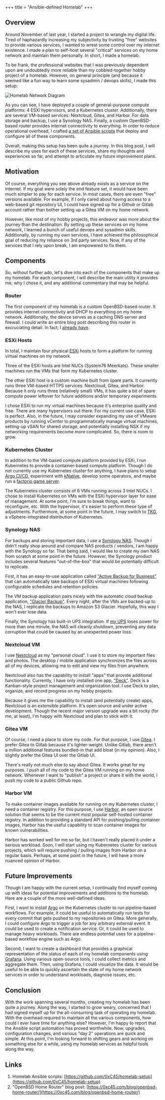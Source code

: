 +++
title = "Ansible-defined Homelab"
+++

## Overview
Around November of last year, I started a project to wrangle my digital life. Tired of haphazardly increasing my subjectivity by trusting "free" websites to provide various services, I wanted to wrest some control over my internet existence. I made a plan to self-host several "critical" services on my home network and maintain them personally. In short, I made a homelab.

To be frank, the professional websites that I was previously dependent upon are undoubtedly more reliable than my cobbled-together hobby project of a homelab. However, on general principle (and because it seemed like a fun way to learn some sysadmin / devops skills), I made this setup:

![Homelab Network Diagram](homelab-network-diagram.svg)

As you can see, I have deployed a couple of general-purpose compute platforms: 4 ESXi hypervisors, and a Kubernetes cluster. Additionally, there are several VM-based services: Nextcloud, Gitea, and Harbor. For data storage and backup, I use a Synology NAS. Finally, a custom OpenBSD-based router provides internet connectivity to everything. In order to reduce operational overhead, I crafted [a set of Ansible scripts](https://github.com/0xC45/homelab-setup) that deploy and configure all of these components.
 
Overall, making this setup has been quite a journey. In this blog post, I will describe my uses for each of these services, share my thoughts and experiences so far, and attempt to articulate my future improvement plans.


## Motivation
Of course, everything you see above already exists as a service on the internet. If my goal were solely the end feature set, it would have been much simpler to pay for each service. In most cases, there are even "free" versions available. For example, if I only cared about having access to a web-based git repository UI, I could have signed up for a Github or Gitlab account rather than bother setting up a Gitea VM on my home network.

However, like most of my hobby projects, this endeavor was more about the journey than the destination. By setting up these services on my home network, I learned a bunch of useful devops and sysadmin skills. Additionally, by running my own services, I have achieved the philosophical goal of reducing my reliance on 3rd party services. Now, if any of the services that I rely upon break, I am empowered to fix them.


## Components
So, without further ado, let's dive into each of the components that make up my homelab. For each component, I will describe the main utility it provides me, why I chose it, and any additional commentary that may be helpful.

### Router
The first component of my homelab is a custom OpenBSD-based router. It provides internet connectivity and DHCP to everything on my home network. Additionally, the device serves as a caching DNS server and firewall. I could write an entire blog post describing this router in excruciating detail. In fact, I [already have](https://0xc45.com/blog/openbsd-home-router/).


### ESXi Hosts
In total, I maintain four physical [ESXi](https://www.vmware.com/products/esxi-and-esx.html) hosts to form a platform for running virtual machines on my network.

Three of the ESXi hosts are Intel NUCs (System76 Meerkats). These smaller machines run the VMs that form my Kubernetes cluster.

The other ESXi host is a custom machine built from spare parts. It currently runs three VM-based HTTPS services: Nextcloud, Gitea, and Harbor. Because it only runs three (relatively small) VMs, it has quite a bit of spare compute power leftover for future additions and/or temporary experiments.

I chose ESXi to run my virtual machines because it's enterprise quality and free. There are many hypervisors out there. For my current use case, ESXi is perfect. Also, in the future, I may consider expanding my use of VMware products by running vCenter to programmatically manage virtual machines, setting-up vSAN for shared storage, and potentially installing NSX if my networking requirements become more complicated. So, there is room to grow.


### Kubernetes Cluster
In addition to the VM-based compute platform provided by ESXi, I run Kubernetes to provide a container-based compute platform. Though I do not currently use my Kubernetes cluster for anything, I have plans to setup [Argo CI/CD](https://argoproj.github.io/), experiment with [kNative](https://knative.dev/), develop some operators, and maybe run a [factorio game server](https://github.com/helm/charts/tree/master/stable/factorio).

The Kubernetes cluster consists of 6 VMs running across 3 Intel NUCs. I chose to install Kubernetes on VMs with the ESXi hypervisor layer for ease of management. At some point, I'm sure to break things, want to reconfigure, etc. With the hypervisor, it's easier to perform these type of adjustments. Furthermore, at some point in the future, I may switch to [TKG](https://tanzu.vmware.com/kubernetes-grid), a vSphere-integrated distribution of Kubernetes.


### Synology NAS
For backups and storing important data, I use a [Synology NAS](https://www.synology.com/en-global/products/DS218+). Though I didn't really shop around and compare NAS products / vendors, I am happy with the Synology so far. That being said, I would like to create my own NAS from scratch at some point in the future. However, the Synology product includes several features "out-of-the-box" that would be potentially difficult to replicate.

First, it has an easy-to-use application called ["Active Backup for Business"](https://www.synology.com/en-us/dsm/feature/active_backup_business) that can automatically take backups of ESXi virtual machines following configurable schedules and retention policies.

The VM backup application pairs nicely with the automatic cloud backup application, ["Glacier Backup"](https://www.synology.com/en-us/dsm/packages/GlacierBackup). Every night, after the VMs are backed-up to the NAS, I replicate the backups to Amazon S3 Glacier. Hopefully, this way I won't ever lose data.

Finally, the Synology has built-in UPS integration. If [my UPS](https://www.apc.com/shop/us/en/products/APC-Power-Saving-Back-UPS-Pro-1500/P-BR1500G) loses power for more than one minute, the NAS will cleanly shutdown, preventing any data corruption that could be caused by an unexpected power loss.


### Nextcloud VM
I use [Nextcloud](https://nextcloud.com/) as my "personal cloud". I use it to store my important files and photos. The desktop / mobile application synchronizes the files across all of my devices, allowing me to edit and view my files from anywhere. 

Nextcloud also has the capability to install "apps" that provide additional functionality. Currently, I have only installed one app, ["Deck"](https://apps.nextcloud.com/apps/deck). Deck is a Kanban-style project management and organization tool. I use Deck to plan, organize, and record progress on my hobby projects.

Because it gives me the capability to install (and potentially create) apps, Nextcloud is an extensible platform. It's open source and under active development. Though the recent major version upgrade was a bit rocky (for me, at least), I'm happy with Nextcloud and plan to stick with it.


### Gitea VM
Of course, I need a place to store my code. For that purpose, I use [Gitea](https://gitea.io/en-us/). I prefer Gitea to Gitlab because it's lighter-weight. Unlike Gitlab, there aren't a million additional features bundled-in that add bloat (in my opinion). Also, I slightly prefer the Gitea UI over the Gitlab UI.

There's really not much else to say about Gitea. It works great for my purposes. I push all of my code to the Gitea VM running on my home network. Whenever I want to "publish" a project or share it with the world, I push my code to a public Github repo.


### Harbor VM
To make container images available for running on my Kubernetes cluster, I need a container registry. For this purpose, I use [Harbor](https://goharbor.io/), an open source solution that seems to be the current most popular self-hosted container registry. In addition to providing a standard API for pushing/pulling container images, Harbor has the useful capability to scan container images for known vulnerabilities.

Harbor has worked well for me so far, but I haven't really placed it under a serious workload. Soon, I will start using my Kubernetes cluster for various projects, which will require pushing / pulling images from Harbor on a regular basis. Perhaps, at some point in the future, I will have a more nuanced opinion of Harbor.


## Future Improvements
Though I am happy with the current setup, I continually find myself coming up with ideas for potential improvements and additions to the homelab. Here are a couple of the more well-defined ideas.

First, I want to install [Argo](https://argoproj.github.io/) on the Kubernetes cluster to run pipeline-based workflows. For example, it could be useful to automatically run tests for every commit that gets pushed to my repositories on Gitea. More generally, I could configure Argo to trigger a job for any arbitrary external event. It could be used to create a notification service. Or, it could be used to manage heavy workloads. There are endless potential uses for a pipeline-based workflow engine such as Argo.

Second, I want to create a dashboard that provides a graphical representation of the status of each of my homelab components using [Grafana](https://grafana.com/). Using various open-source tools, I could collect metrics and aggregate them. Then, using Grafana, I could visualize the data. It would be useful to be able to quickly ascertain the state of my home network services in order to understand workloads, diagnose issues, etc.


## Conclusion
With the work spanning several months, creating my homelab has been quite a journey. Along the way, I started to grow weary, concerned that I had signed myself up for the all-consuming task of operating my homelab. With the overhead required to maintain all the various components, how could I ever have time for anything else? However, I'm happy to report that the Ansible script automation has proved worthwhile. Now, upgrades, configuration changes, and various "day 2" operations are quick and simple. At this point, I'm looking forward to shifting gears and working on something else for a while, using my homelab services as helpful tools along the way.

## Links
1. Homelab Ansible scripts: [https://github.com/0xC45/homelab-setup](https://github.com/0xC45/homelab-setup)
1. "OpenBSD Home Router" blog post: [https://0xc45.com/blog/openbsd-home-router/](https://0xc45.com/blog/openbsd-home-router/)
